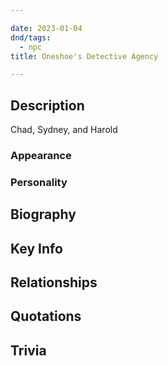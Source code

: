 ```yaml
---

date: 2023-01-04
dnd/tags:
  - npc
title: Oneshoe's Detective Agency

---
```


## Description

Chad, Sydney, and Harold

### Appearance

### Personality

## Biography

## Key Info

## Relationships

## Quotations

## Trivia
